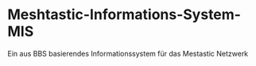 # Meshtastic-Informations-System-MIS
Ein aus BBS basierendes Informationssystem für das Mestastic Netzwerk
